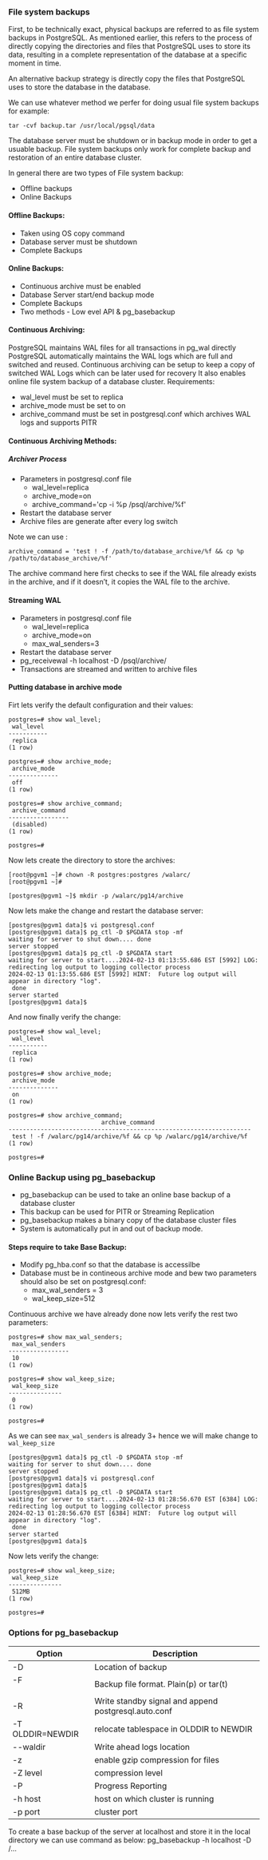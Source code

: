 ### File system backups 

First, to be technically exact, physical backups are referred to as file system backups in PostgreSQL. As mentioned earlier, this refers to the process of directly copying the directories and files that PostgreSQL uses to store its data, resulting in a complete representation of the database at a specific moment in time. 

An alternative backup strategy is directly copy the files that PostgreSQL uses to store the database in the database.

We can use whatever method we perfer for doing usual file system backups for example:
```
tar -cvf backup.tar /usr/local/pgsql/data
```
The database server must be shutdown or in backup mode in order to get a usuable backup. File system backups only work for complete backup and restoration of an entire database cluster.

In general there are two types of File system backup:
* Offline backups
* Online Backups

#### Offline Backups:
* Taken using OS copy command
* Database server must be shutdown
* Complete Backups 

#### Online Backups:
* Continuous archive must be enabled
* Database Server start/end backup mode
* Complete Backups
* Two methods - Low evel API & pg_basebackup

#### Continuous Archiving:
PostgreSQL maintains WAL files for all transactions in pg_wal directly
PostgreSQL automatically maintains the WAL logs which are full and switched and reused.
Continuous archiving can be setup to keep a copy of switched WAL Logs which can be later used for recovery
It also enables online file system backup of a database cluster.
Requirements:
- wal_level must be set to replica
- archive_mode must be set to on
- archive_command must be set in postgresql.conf which archives WAL logs and supports PITR

#### Continuous Archiving Methods:
##### Archiver Process
* Parameters in postgresql.conf file
	- wal_level=replica
	- archive_mode=on
	- archive_command='cp -i %p /psql/archive/%f'
* Restart the database server
* Archive files are generate after every log switch

Note we can use : 
```
archive_command = 'test ! -f /path/to/database_archive/%f && cp %p /path/to/database_archive/%f'
```
The archive command here first checks to see if the WAL file already exists in the archive, and if it doesn’t, it copies the WAL file to the archive.

#### Streaming WAL
* Parameters in postgresql.conf file
  - wal_level=replica
  - archive_mode=on
  - max_wal_senders=3
* Restart the database server
* pg_receivewal -h localhost -D /psql/archive/
* Transactions are streamed and written to archive files

#### Putting database in archive mode

Firt lets verify the default configuration and their values:
```
postgres=# show wal_level;
 wal_level
-----------
 replica
(1 row)

postgres=# show archive_mode;
 archive_mode
--------------
 off
(1 row)

postgres=# show archive_command;
 archive_command
-----------------
 (disabled)
(1 row)

postgres=#
```

Now lets create the directory to store the archives:
```
[root@pgvm1 ~]# chown -R postgres:postgres /walarc/
[root@pgvm1 ~]#

[postgres@pgvm1 ~]$ mkdir -p /walarc/pg14/archive
```

Now lets make the change and restart the database server:
```
[postgres@pgvm1 data]$ vi postgresql.conf
[postgres@pgvm1 data]$ pg_ctl -D $PGDATA stop -mf
waiting for server to shut down.... done
server stopped
[postgres@pgvm1 data]$ pg_ctl -D $PGDATA start
waiting for server to start....2024-02-13 01:13:55.686 EST [5992] LOG:  redirecting log output to logging collector process
2024-02-13 01:13:55.686 EST [5992] HINT:  Future log output will appear in directory "log".
 done
server started
[postgres@pgvm1 data]$
```

And now finally verify the change:
```
postgres=# show wal_level;
 wal_level
-----------
 replica
(1 row)

postgres=# show archive_mode;
 archive_mode
--------------
 on
(1 row)

postgres=# show archive_command;
                          archive_command
--------------------------------------------------------------------
 test ! -f /walarc/pg14/archive/%f && cp %p /walarc/pg14/archive/%f
(1 row)

postgres=#
```

### Online Backup using pg_basebackup
* pg_basebackup can be used to take an online base backup of a database cluster
* This backup can be used for PITR or Streaming Replication
* pg_basebackup makes a binary copy of the database cluster files
* System is automatically put in and out of backup mode.

#### Steps require to take Base Backup:
* Modify pg_hba.conf so that the database is accessilbe
* Database must be in contineous archive mode and bew two parameters should also be set on postgresql.conf:
	- max_wal_senders = 3
	- wal_keep_size=512
	
Continuous archive we have already done now lets verify the rest two parameters:
```
postgres=# show max_wal_senders;
 max_wal_senders
-----------------
 10
(1 row)

postgres=# show wal_keep_size;
 wal_keep_size
---------------
 0
(1 row)

postgres=#
```
As we can see ```max_wal_senders``` is already 3+ hence we will make change to ```wal_keep_size```
```
[postgres@pgvm1 data]$ pg_ctl -D $PGDATA stop -mf
waiting for server to shut down.... done
server stopped
[postgres@pgvm1 data]$ vi postgresql.conf
[postgres@pgvm1 data]$
[postgres@pgvm1 data]$ pg_ctl -D $PGDATA start
waiting for server to start....2024-02-13 01:28:56.670 EST [6384] LOG:  redirecting log output to logging collector process
2024-02-13 01:28:56.670 EST [6384] HINT:  Future log output will appear in directory "log".
 done
server started
[postgres@pgvm1 data]$
```

Now lets verify the change:
```
postgres=# show wal_keep_size;
 wal_keep_size
---------------
 512MB
(1 row)

postgres=#
```

### Options for pg_basebackup
| Option	| Description |
| ----------- | ------------- |
|-D <directory name> | Location of backup|
|-F <p or t> | Backup file format. Plain(p) or tar(t)|
|-R | Write standby signal and append postgresql.auto.conf|
|-T OLDDIR=NEWDIR | relocate tablespace in OLDDIR to NEWDIR|
|--waldir | Write ahead logs location|
|-z | enable gzip compression for files|
|-Z level | compression level|
|-P | Progress Reporting|
|-h host | host on which cluster is running|
|-p port | cluster port|

To create a base backup of the server at localhost and store it in the local directory we can use command as below:
pg_basebackup -h localhost -D /...